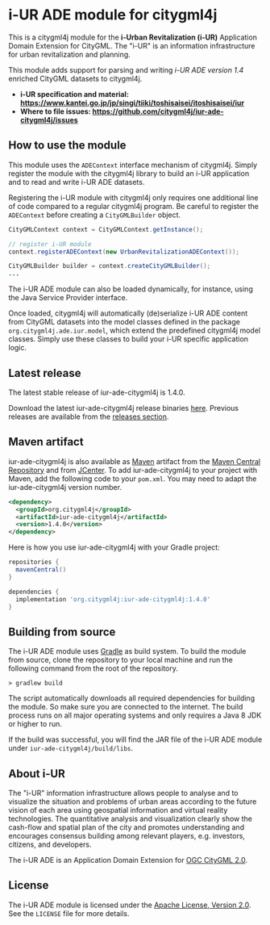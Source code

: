 # i-UR ADE module for citygml4j

This is a citygml4j module for the **i-Urban Revitalization (i-UR)** Application Domain Extension for CityGML.
The "i-UR" is an information infrastructure for urban revitalization and planning.

This module adds support for parsing and writing *i-UR ADE version 1.4* enriched CityGML datasets to citygml4j.

* **i-UR specification and material: https://www.kantei.go.jp/jp/singi/tiiki/toshisaisei/itoshisaisei/iur**
* **Where to file issues: https://github.com/citygml4j/iur-ade-citygml4j/issues**

## How to use the module
This module uses the `ADEContext` interface mechanism of citygml4j. Simply register the module with the citygml4j
library to build an i-UR application and to read and write i-UR ADE datasets.

Registering the i-UR module with citygml4j only requires one additional line of code compared to a regular citygml4j
program. Be careful to register the `ADEContext` before creating a `CityGMLBuilder` object.

```java
CityGMLContext context = CityGMLContext.getInstance();

// register i-UR module
context.registerADEContext(new UrbanRevitalizationADEContext());

CityGMLBuilder builder = context.createCityGMLBuilder();
...
```

The i-UR ADE module can also be loaded dynamically, for instance, using the Java Service Provider interface.

Once loaded, citygml4j will automatically (de)serialize i-UR ADE content from CityGML datasets into the model classes
defined in the package `org.citygml4j.ade.iur.model`, which extend the predefined citygml4j model classes. Simply use
these classes to build your i-UR specific application logic.

## Latest release
The latest stable release of iur-ade-citygml4j is 1.4.0.

Download the latest iur-ade-citygml4j release binaries
[here](https://github.com/citygml4j/iur-ade-citygml4j/releases/download/v1.0.0/iur-ade-citygml4j-1.4.0.zip).
Previous releases are available from the [releases section](https://github.com/citygml4j/iur-ade-citygml4j/releases).

## Maven artifact
iur-ade-citygml4j is also available as [Maven](http://maven.apache.org/) artifact from the
[Maven Central Repository](https://search.maven.org/search?q=iur-ade-citygml4j) and from
[JCenter](https://bintray.com/bintray/jcenter). To add iur-ade-citygml4j to your project with Maven, add the following
code to your `pom.xml`. You may need to adapt the iur-ade-citygml4j version number.

```xml
<dependency>
  <groupId>org.citygml4j</groupId>
  <artifactId>iur-ade-citygml4j</artifactId>
  <version>1.4.0</version>
</dependency>
```

Here is how you use iur-ade-citygml4j with your Gradle project:

```gradle
repositories {
  mavenCentral()
}

dependencies {
  implementation 'org.citygml4j:iur-ade-citygml4j:1.4.0'
}
```

## Building from source
The i-UR ADE module uses [Gradle](https://gradle.org/) as build system. To build the module from source, clone the
repository to your local machine and run the following command from the root of the repository.

    > gradlew build

The script automatically downloads all required dependencies for building the module. So make sure you are connected
to the internet. The build process runs on all major operating systems and only requires a Java 8 JDK or higher to run.

If the build was successful, you will find the JAR file of the i-UR ADE module under `iur-ade-citygml4j/build/libs`.

## About i-UR
The "i-UR" information infrastructure allows people to analyse and to visualize the situation and problems of urban areas
according to the future vision of each area using geospatial information and virtual reality technologies. The
quantitative analysis and visualization clearly show the cash-flow and spatial plan of the city and promotes
understanding and encourages consensus building among relevant players, e.g. investors, citizens, and developers.

The i-UR ADE is an Application Domain Extension for [OGC CityGML 2.0](http://www.opengeospatial.org/standards/citygml).

## License

The i-UR ADE module is licensed under the [Apache License, Version 2.0](http://www.apache.org/licenses/LICENSE-2.0).
See the `LICENSE` file for more details.